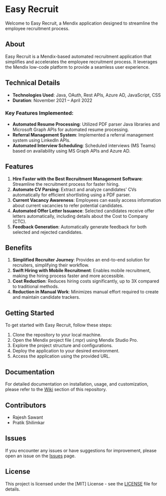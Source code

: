 # Easy Recruit 

Welcome to Easy Recruit, a Mendix application designed to streamline the employee recruitment process.

## About

Easy Recruit is a Mendix-based automated recruitment application that simplifies and accelerates the employee recruitment process. It leverages the Mendix low-code platform to provide a seamless user experience.

## Technical Details

- **Technologies Used**: Java, OAuth, Rest APIs, Azure AD, JavaScript, CSS
- **Duration**: November 2021 – April 2022

### Key Features Implemented:

- **Automated Resume Processing**: Utilized PDF parser Java libraries and Microsoft Graph APIs for automated resume processing.
- **Referral Management System**: Implemented a referral management system using LinkedIn APIs.
- **Automated Interview Scheduling**: Scheduled interviews (MS Teams) based on availability using MS Graph APIs and Azure AD.

## Features

1. **Hire Faster with the Best Recruitment Management Software**: Streamline the recruitment process for faster hiring.
2. **Automate CV Parsing**: Extract and analyze candidates' CVs automatically for efficient shortlisting using a PDF parser.
3. **Current Vacancy Awareness**: Employees can easily access information about current vacancies to refer potential candidates.
4. **Automated Offer Letter Issuance**: Selected candidates receive offer letters automatically, including details about the Cost to Company (CTC).
5. **Feedback Generation**: Automatically generate feedback for both selected and rejected candidates.

## Benefits

1. **Simplified Recruiter Journey**: Provides an end-to-end solution for recruiters, simplifying their workflow.
2. **Swift Hiring with Mobile Recruitment**: Enables mobile recruitment, making the hiring process faster and more accessible.
3. **Cost Reduction**: Reduces hiring costs significantly, up to 3X compared to traditional methods.
4. **Reduction in Manual Work**: Minimizes manual effort required to create and maintain candidate trackers.

## Getting Started

To get started with Easy Recruit, follow these steps:

1. Clone the repository to your local machine.
2. Open the Mendix project file (.mpr) using Mendix Studio Pro.
3. Explore the project structure and configurations.
4. Deploy the application to your desired environment.
5. Access the application using the provided URL.

## Documentation

For detailed documentation on installation, usage, and customization, please refer to the [Wiki](wiki-link) section of this repository.

## Contributors

- Rajesh Sawant
- Pratik Shilimkar

## Issues

If you encounter any issues or have suggestions for improvement, please open an issue on the [Issues](issues-link) page.

## License

This project is licensed under the [MIT] License - see the [LICENSE](LICENSE) file for details.
